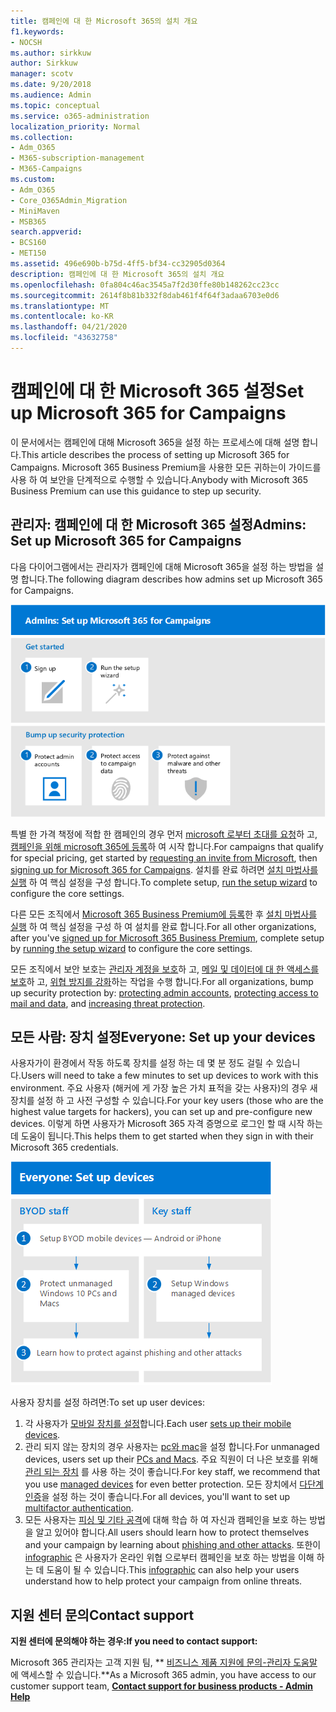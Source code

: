 ```yaml
---
title: 캠페인에 대 한 Microsoft 365의 설치 개요
f1.keywords:
- NOCSH
ms.author: sirkkuw
author: Sirkkuw
manager: scotv
ms.date: 9/20/2018
ms.audience: Admin
ms.topic: conceptual
ms.service: o365-administration
localization_priority: Normal
ms.collection:
- Adm_O365
- M365-subscription-management
- M365-Campaigns
ms.custom:
- Adm_O365
- Core_O365Admin_Migration
- MiniMaven
- MSB365
search.appverid:
- BCS160
- MET150
ms.assetid: 496e690b-b75d-4ff5-bf34-cc32905d0364
description: 캠페인에 대 한 Microsoft 365의 설치 개요
ms.openlocfilehash: 0fa804c46ac3545a7f2d30ffe80b148262cc23cc
ms.sourcegitcommit: 2614f8b81b332f8dab461f4f64f3adaa6703e0d6
ms.translationtype: MT
ms.contentlocale: ko-KR
ms.lasthandoff: 04/21/2020
ms.locfileid: "43632758"
---
```

# <a name="set-up-microsoft-365-for-campaigns"></a><span data-ttu-id="a64f0-103">캠페인에 대 한 Microsoft 365 설정</span><span class="sxs-lookup"><span data-stu-id="a64f0-103">Set up Microsoft 365 for Campaigns</span></span>

<span data-ttu-id="a64f0-104">이 문서에서는 캠페인에 대해 Microsoft 365을 설정 하는 프로세스에 대해 설명 합니다.</span><span class="sxs-lookup"><span data-stu-id="a64f0-104">This article describes the process of setting up Microsoft 365 for Campaigns.</span></span> <span data-ttu-id="a64f0-105">Microsoft 365 Business Premium을 사용한 모든 귀하는이 가이드를 사용 하 여 보안을 단계적으로 수행할 수 있습니다.</span><span class="sxs-lookup"><span data-stu-id="a64f0-105">Anybody with Microsoft 365 Business Premium can use this guidance to step up security.</span></span> 

## <a name="admins-set-up-microsoft-365-for-campaigns"></a><span data-ttu-id="a64f0-106">관리자: 캠페인에 대 한 Microsoft 365 설정</span><span class="sxs-lookup"><span data-stu-id="a64f0-106">Admins: Set up Microsoft 365 for Campaigns</span></span>
<span data-ttu-id="a64f0-107">다음 다이어그램에서는 관리자가 캠페인에 대해 Microsoft 365을 설정 하는 방법을 설명 합니다.</span><span class="sxs-lookup"><span data-stu-id="a64f0-107">The following diagram describes how admins set up Microsoft 365 for Campaigns.</span></span>

![캠페인에 대 한 Microsoft 365을 설정 하는 단계](../media/M365-democracy-SetUpProcess.png)

<span data-ttu-id="a64f0-109">특별 한 가격 책정에 적합 한 캠페인의 경우 먼저 [microsoft 로부터 초대를 요청](https://m365forcampaigns.microsoft.com/)하 고, [캠페인을 위해 microsoft 365에 등록](m365-campaigns-sign-up.md)하 여 시작 합니다.</span><span class="sxs-lookup"><span data-stu-id="a64f0-109">For campaigns that qualify for special pricing, get started by [requesting an invite from Microsoft](https://m365forcampaigns.microsoft.com/), then [signing up for Microsoft 365 for Campaigns](m365-campaigns-sign-up.md).</span></span> <span data-ttu-id="a64f0-110">설치를 완료 하려면 [설치 마법사를 실행](../business/set-up.md?toc=/microsoft-365/campaigns/toc.json) 하 여 핵심 설정을 구성 합니다.</span><span class="sxs-lookup"><span data-stu-id="a64f0-110">To complete setup, [run the setup wizard](../business/set-up.md?toc=/microsoft-365/campaigns/toc.json) to configure the core settings.</span></span>

<span data-ttu-id="a64f0-111">다른 모든 조직에서 [Microsoft 365 Business Premium에 등록](../business/sign-up.md)한 후 [설치 마법사를 실행](../business/set-up.md?toc=/microsoft-365/campaigns/toc.json) 하 여 핵심 설정을 구성 하 여 설치를 완료 합니다.</span><span class="sxs-lookup"><span data-stu-id="a64f0-111">For all other organizations, after you've [signed up for Microsoft 365 Business Premium](../business/sign-up.md), complete setup by [running the setup wizard](../business/set-up.md?toc=/microsoft-365/campaigns/toc.json) to configure the core settings.</span></span>

<span data-ttu-id="a64f0-112">모든 조직에서 보안 보호는 [관리자 계정을 보호](m365-campaigns-protect-admin-accounts.md)하 고, [메일 및 데이터에 대 한 액세스를 보호](m365-campaigns-conditional-access.md)하 고, [위협 방지를 강화](m365-campaigns-increase-protection.md)하는 작업을 수행 합니다.</span><span class="sxs-lookup"><span data-stu-id="a64f0-112">For all organizations, bump up security protection by: [protecting admin accounts](m365-campaigns-protect-admin-accounts.md), [protecting access to mail and data](m365-campaigns-conditional-access.md), and [increasing threat protection](m365-campaigns-increase-protection.md).</span></span>


 ## <a name="everyone-set-up-your-devices"></a><span data-ttu-id="a64f0-113">모든 사람: 장치 설정</span><span class="sxs-lookup"><span data-stu-id="a64f0-113">Everyone: Set up your devices</span></span> 
 
<span data-ttu-id="a64f0-114">사용자가이 환경에서 작동 하도록 장치를 설정 하는 데 몇 분 정도 걸릴 수 있습니다.</span><span class="sxs-lookup"><span data-stu-id="a64f0-114">Users will need to take a few minutes to set up devices to work with this environment.</span></span> <span data-ttu-id="a64f0-115">주요 사용자 (해커에 게 가장 높은 가치 표적을 갖는 사용자)의 경우 새 장치를 설정 하 고 사전 구성할 수 있습니다.</span><span class="sxs-lookup"><span data-stu-id="a64f0-115">For your key users (those who are the highest value targets for hackers), you can set up and pre-configure new devices.</span></span> <span data-ttu-id="a64f0-116">이렇게 하면 사용자가 Microsoft 365 자격 증명으로 로그인 할 때 시작 하는 데 도움이 됩니다.</span><span class="sxs-lookup"><span data-stu-id="a64f0-116">This helps them to get started when they sign in with their Microsoft 365 credentials.</span></span> 

![사용자 장치 설정 프로세스](../media/m365-democracy-user-device-setup.png)
  
<span data-ttu-id="a64f0-118">사용자 장치를 설정 하려면:</span><span class="sxs-lookup"><span data-stu-id="a64f0-118">To set up user devices:</span></span> 
1. <span data-ttu-id="a64f0-119">각 사용자가 [모바일 장치를 설정](../business/set-up-mobile-devices.md?toc=%2Fmicrosoft-365%2Fcampaigns%2Ftoc.json)합니다.</span><span class="sxs-lookup"><span data-stu-id="a64f0-119">Each user [sets up their mobile devices](../business/set-up-mobile-devices.md?toc=%2Fmicrosoft-365%2Fcampaigns%2Ftoc.json).</span></span> 
2. <span data-ttu-id="a64f0-120">관리 되지 않는 장치의 경우 사용자는 [pc와 mac](m365-campaigns-protect-pcs-macs.md)을 설정 합니다.</span><span class="sxs-lookup"><span data-stu-id="a64f0-120">For unmanaged devices, users set up their [PCs and Macs](m365-campaigns-protect-pcs-macs.md).</span></span> <span data-ttu-id="a64f0-121">주요 직원이 더 나은 보호를 위해 [관리 되는 장치](../business/set-up-windows-devices.md?toc=/microsoft-365/campaigns/toc.json) 를 사용 하는 것이 좋습니다.</span><span class="sxs-lookup"><span data-stu-id="a64f0-121">For key staff, we recommend that you use [managed devices](../business/set-up-windows-devices.md?toc=/microsoft-365/campaigns/toc.json) for even better protection.</span></span> <span data-ttu-id="a64f0-122">모든 장치에서 [다단계 인증](m365-campaigns-multifactor-authenication.md)을 설정 하는 것이 좋습니다.</span><span class="sxs-lookup"><span data-stu-id="a64f0-122">For all devices, you'll want to set up [multifactor authentication](m365-campaigns-multifactor-authenication.md).</span></span> 
3. <span data-ttu-id="a64f0-123">모든 사용자는 [피싱 및 기타 공격](m365-campaigns-phishing-and-attacks.md)에 대해 학습 하 여 자신과 캠페인을 보호 하는 방법을 알고 있어야 합니다.</span><span class="sxs-lookup"><span data-stu-id="a64f0-123">All users should learn how to protect themselves and your campaign by learning about [phishing and other attacks](m365-campaigns-phishing-and-attacks.md).</span></span> <span data-ttu-id="a64f0-124">또한이 [infographic](m365-campaigns-protect-campaign-infographic.md) 은 사용자가 온라인 위협 으로부터 캠페인을 보호 하는 방법을 이해 하는 데 도움이 될 수 있습니다.</span><span class="sxs-lookup"><span data-stu-id="a64f0-124">This [infographic](m365-campaigns-protect-campaign-infographic.md) can also help your users understand how to help protect your campaign from online threats.</span></span>

## <a name="contact-support"></a><span data-ttu-id="a64f0-125">지원 센터 문의</span><span class="sxs-lookup"><span data-stu-id="a64f0-125">Contact support</span></span>

 <span data-ttu-id="a64f0-126">**지원 센터에 문의해야 하는 경우:**</span><span class="sxs-lookup"><span data-stu-id="a64f0-126">**If you need to contact support:**</span></span>
  
<span data-ttu-id="a64f0-127">Microsoft 365 관리자는 고객 지원 팀, \*\* [비즈니스 제품 지원에 문의-관리자 도움말](https://support.office.com/article/32a17ca7-6fa0-4870-8a8d-e25ba4ccfd4b) 에 액세스할 수 있습니다.\*\*</span><span class="sxs-lookup"><span data-stu-id="a64f0-127">As a Microsoft 365 admin, you have access to our customer support team, **[Contact support for business products - Admin Help](https://support.office.com/article/32a17ca7-6fa0-4870-8a8d-e25ba4ccfd4b)**</span></span>
    

